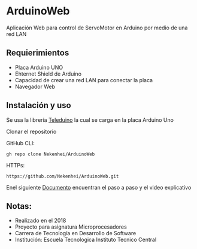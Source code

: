 # ArduinoWeb

Aplicación Web para control de ServoMotor en Arduino por medio de una red LAN

## Requierimientos

* Placa Arduino UNO
* Ehternet Shield de Arduino
* Capacidad de crear una red LAN para conectar la placa
* Navegador Web

## Instalación y uso

Se usa la librería [Teleduino](https://www.teleduino.org/) la cual se carga en la placa Arduino Uno

Clonar el repositorio 

GitHub CLI:
```
gh repo clone Nekenhei/ArduinoWeb
```

HTTPs:
```
https://github.com/Nekenhei/ArduinoWeb.git
```

Enel siguiente [Documento](https://github.com/Nekenhei/ArduinoWeb/blob/main/Proyecto%20Final%20Electr%C3%B3nica%202.docx) encuentran el paso a paso y el video explicativo 

## Notas:

* Realizado en el 2018
* Proyecto para asignatura Microprocesadores
* Carrera de Tecnología en Desarrollo de Software
* Institución: Escuela Tecnologica Instituto Tecnico Central
